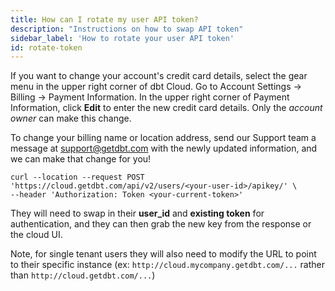 ```yaml
---
title: How can I rotate my user API token?
description: "Instructions on how to swap API token"
sidebar_label: 'How to rotate your user API token'
id: rotate-token
---
```



If you want to change your account's credit card details, select the gear menu in the upper right corner of dbt Cloud. Go to Account Settings  &#8594; Billing  &#8594; Payment Information. In the upper right corner of Payment Information, click **Edit** to enter the new credit card details. Only the _account owner_ can make this change. 

To change your billing name or location address, send our Support team a message at support@getdbt.com with the newly updated information, and we can make that change for you! 

```
curl --location --request POST 'https://cloud.getdbt.com/api/v2/users/<your-user-id>/apikey/' \
--header 'Authorization: Token <your-current-token>'
```

They will need to swap in their **user_id** and **existing token** for authentication, and they can then grab the new key from the response or the cloud UI.

Note, for single tenant users they will also need to modify the URL to point to their specific instance (ex: `http://cloud.mycompany.getdbt.com/...` rather than `http://cloud.getdbt.com/...`)